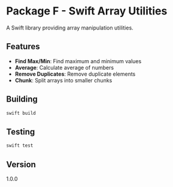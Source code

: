 # Package F - Swift Array Utilities

A Swift library providing array manipulation utilities.

## Features

- **Find Max/Min**: Find maximum and minimum values
- **Average**: Calculate average of numbers
- **Remove Duplicates**: Remove duplicate elements
- **Chunk**: Split arrays into smaller chunks

## Building

```bash
swift build
```

## Testing

```bash
swift test
```

## Version

1.0.0
